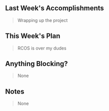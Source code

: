 ## Last Week's Accomplishments

> Wrapping up the project

## This Week's Plan

> RCOS is over my dudes

## Anything Blocking?

> None

## Notes

> None
